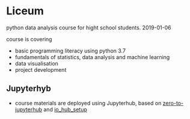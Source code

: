 # Liceum

python data analysis course for hight school students.
2019-01-06

course is covering 
* basic programming literacy using python 3.7
* fundamentals of statistics, data analysis and machine learning
* data visualisation
* project development

## Jupyterhyb

* course materials are deployed using Jupyterhub, based on [zero-to-jupyterhub](https://zero-to-jupyterhub.readthedocs.io) and [io_hub_setup](https://github.com/pupster90/io_Hub_Setup)
